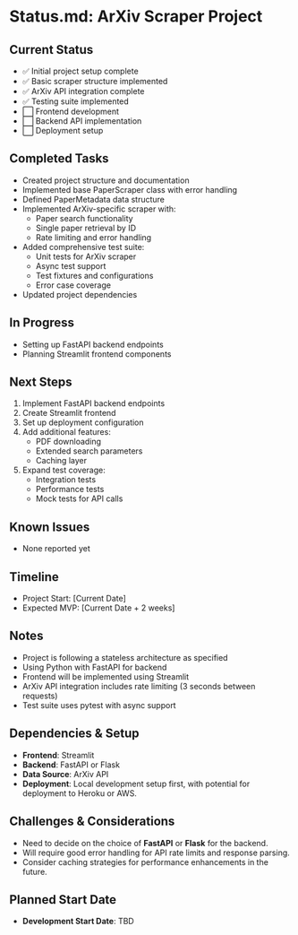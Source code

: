 # **Status.md: ArXiv Scraper Project**

## **Current Status**
- ✅ Initial project setup complete
- ✅ Basic scraper structure implemented
- ✅ ArXiv API integration complete
- ✅ Testing suite implemented
- ⬜️ Frontend development
- ⬜️ Backend API implementation
- ⬜️ Deployment setup

## **Completed Tasks**
- Created project structure and documentation
- Implemented base PaperScraper class with error handling
- Defined PaperMetadata data structure
- Implemented ArXiv-specific scraper with:
  - Paper search functionality
  - Single paper retrieval by ID
  - Rate limiting and error handling
- Added comprehensive test suite:
  - Unit tests for ArXiv scraper
  - Async test support
  - Test fixtures and configurations
  - Error case coverage
- Updated project dependencies

## **In Progress**
- Setting up FastAPI backend endpoints
- Planning Streamlit frontend components

## **Next Steps**
1. Implement FastAPI backend endpoints
2. Create Streamlit frontend
3. Set up deployment configuration
4. Add additional features:
   - PDF downloading
   - Extended search parameters
   - Caching layer
5. Expand test coverage:
   - Integration tests
   - Performance tests
   - Mock tests for API calls

## **Known Issues**
- None reported yet

## **Timeline**
- Project Start: [Current Date]
- Expected MVP: [Current Date + 2 weeks]

## **Notes**
- Project is following a stateless architecture as specified
- Using Python with FastAPI for backend
- Frontend will be implemented using Streamlit
- ArXiv API integration includes rate limiting (3 seconds between requests)
- Test suite uses pytest with async support

## **Dependencies & Setup**
- **Frontend**: Streamlit
- **Backend**: FastAPI or Flask
- **Data Source**: ArXiv API
- **Deployment**: Local development setup first, with potential for deployment to Heroku or AWS.

## **Challenges & Considerations**
- Need to decide on the choice of **FastAPI** or **Flask** for the backend.
- Will require good error handling for API rate limits and response parsing.
- Consider caching strategies for performance enhancements in the future.

## **Planned Start Date**
- **Development Start Date**: TBD